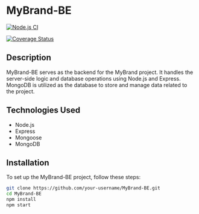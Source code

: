 # MyBrand-BE

[![Node.js CI](https://github.com/Heisjabo/MyBrand-BE/actions/workflows/workflow.yaml/badge.svg)](https://github.com/Heisjabo/MyBrand-BE/actions/workflows/workflow.yaml)

[![Coverage Status](https://coveralls.io/repos/github/Heisjabo/MyBrand-BE/badge.svg?branch=develop)](https://coveralls.io/github/Heisjabo/MyBrand-BE?branch=develop)

## Description

MyBrand-BE serves as the backend for the MyBrand project. It handles the server-side logic and database operations using Node.js and Express. MongoDB is utilized as the database to store and manage data related to the project.

## Technologies Used

- Node.js
- Express
- Mongoose
- MongoDB

## Installation

To set up the MyBrand-BE project, follow these steps:

```bash
git clone https://github.com/your-username/MyBrand-BE.git
cd MyBrand-BE
npm install
npm start


